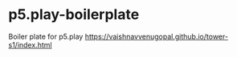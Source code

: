 # p5.play-boilerplate
Boiler plate for p5.play
https://vaishnavvenugopal.github.io/tower-s1/index.html
